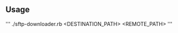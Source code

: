 ## Usage

'''  ./sftp-downloader.rb <DESTINATION_PATH> <HOST> <USER> <PWD> <REMOTE_PATH> <PATTERN> '''
